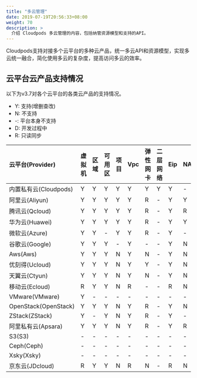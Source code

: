 ```yaml
---
title: "多云管理"
date: 2019-07-19T20:56:33+08:00
weight: 70
description: >
  介绍 Cloudpods 多云管理的内容，包括纳管资源模型和支持的API。
---
```


Cloudpods支持对接多个云平台的多种云产品，统一多云API和资源模型，实现多云统一融合，简化使用多云的复杂度，提高访问多云的效率。

## 云平台云产品支持情况

以下为v3.7对各个云平台的各类云产品的支持情况。

- Y: 支持(增删查改)
- N: 不支持
- -: 平台本身不支持
- D: 开发过程中
- R: 只读同步

| 云平台(Provider)      | 虚拟机| 区域| 可用区| 项目| Vpc| 弹性网卡| 二层网络| Eip| NAT  | 安全组| 镜像| 磁盘| 快照 | 宿主机| 负载均衡| RDS| 对象存储 | 标签 | 弹性缓存| 操作日志| NAS  | WAF | IAM | DNS | VPC对等连接| 路由表|
| :---------------------| :-----| :---| :-----| :---| :--| :-------| :-------| :--| :----| :-----| :---| :---| :----| :-----| :-------| :--| :------  | :----| :------ | :-------| :----| :---| :---| :-- | :------    | :-----|
| 内置私有云(Cloudpods)  | Y     | Y   | Y     | Y   | Y  | Y       | Y       | Y  | -    | Y     | Y   | Y   | Y    | Y     | Y       | -  | -        | Y    | -       | Y       | -    | -   | Y   | Y   | -          | Y     |
| 阿里云(Aliyun)        | Y     | Y   | Y     | Y   | Y  | R       | -       | Y  | Y    | Y     | Y   | Y   | Y    | -     | Y       | Y  | Y        | Y    | Y       | Y       | Y    | D   | Y   | Y   | N          | R     |
| 腾讯云(Qcloud)        | Y     | Y   | Y     | Y   | Y  | R       | -       | Y  | R    | Y     | Y   | Y   | Y    | -     | Y       | Y  | Y        | Y    | Y       | Y       | N    | N   | Y   | Y   | Y          | R     |
| 华为云(Huawei)        | Y     | Y   | Y     | Y   | Y  | R       | -       | Y  | Y    | Y     | Y   | Y   | Y    | -     | Y       | Y  | Y        | Y    | Y       | Y       | Y    | N   | Y   | N   | Y          | Y     |
| 微软云(Azure)         | Y     | Y   | -     | Y   | Y  | R       | -       | Y  | -    | Y     | Y   | Y   | Y    | -     | N       | R  | Y        | Y    | N       | Y       | N    | D   | Y   | N   | N          | N     |
| 谷歌云(Google)        | Y     | Y   | Y     | -   | Y  | -       | -       | Y  | N    | Y     | Y   | Y   | Y    | -     | N       | Y  | Y        | Y    | N       | N       | N    | N   | Y   | N   | N          | N     |
| Aws(Aws)              | Y     | Y   | Y     | N   | Y  | N       | -       | Y  | N    | Y     | Y   | Y   | Y    | -     | Y       | R  | Y        | Y    | N       | Y       | N    | D   | Y   | Y   | Y          | Y     |
| 优刻得(Ucloud)        | Y     | Y   | Y     | N   | Y  | Y       | -       | Y  | N    | Y     | Y   | Y   | Y    | -     | N       | N  | Y        | N    | N       | N       | N    | N   | N   | N   | N          | N     |
| 天翼云(Ctyun)         | Y     | Y   | Y     | N   | Y  | N       | -       | Y  | N    | Y     | Y   | Y   | N    | -     | N       | N  | N        | N    | N       | N       | N    | N   | N   | N   | N          | N     |
| 移动云(Ecloud)        | R     | Y   | Y     | N   | R  | -       | -       | R  | N    | R     | R   | R   | N    | -     | N       | N  | N        | N    | N       | N       | N    | N   | N   | N   | N          | N     |
| VMware(VMware)        | Y     | -   | -     | -   | -  | -       | -       | -  | -    | -     | Y   | Y   | N    | R     | -       | -  | -        | N    | -       | -       | -    | -   | -   | -   | -          | -     |
| OpenStack(OpenStack)  | Y     | Y   | Y     | N   | Y  | R       | -       | Y  | N    | Y     | Y   | Y   | Y    | R     | Y       | N  | N        | Y    | -       | N       | N    | -   | N   | N   | -          | R     |
| ZStack(ZStack)        | Y     | -   | Y     | N   | Y  | R       | -       | Y  | -    | Y     | Y   | Y   | Y    | R     | N       | -  | -        | N    | -       | N       | N    | -   | N   | N   | -          | N     |
| 阿里私有云(Apsara)    | Y     | Y   | Y     | N   | Y  | R       | -       | Y  | R    | Y     | R   | Y   | Y    | -     | Y       | Y  | -        | N    | Y       | N       | N    | -   | N   | N   | N          | R     |
| S3(S3)                | -     | -   | -     | -   | -  | -       | -       | -  | -    | -     | -   | -   | -    | -     | -       | -  | Y        | -    | -       | -       | -    | -   | -   | -   | -          | -     |
| Ceph(Ceph)            | -     | -   | -     | -   | -  | -       | -       | -  | -    | -     | -   | -   | -    | -     | -       | -  | Y        | -    | -       | -       | -    | -   | -   | -   | -          | -     |
| Xsky(Xsky)            | -     | -   | -     | -   | -  | -       | -       | -  | -    | -     | -   | -   | -    | -     | -       | -  | Y        | -    | -       | -       | -    | -   | -   | -   | -          | -     |
| 京东云(JDcloud)       | R     | Y   | Y     | N   | R  | N       | -       | R  | N    | R     | R   | R   | R    | -     | N       | N  | N        | N    | N       | N       | N    | N   | N   | N   | N          | N     |
